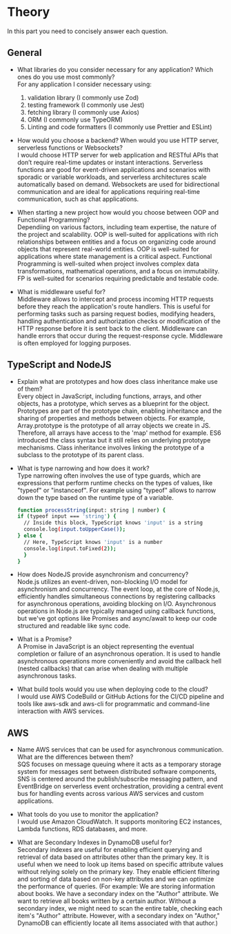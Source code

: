 # Theory

In this part you need to concisely answer each question.

## General

- What libraries do you consider necessary for any application? Which ones do you use most commonly?</br>
  For any application I consider necessary using:

  1. validation library (I commonly use Zod)
  2. testing framework (I commonly use Jest)
  3. fetching library (I commonly use Axios)
  4. ORM (I commonly use TypeORM)
  5. Linting and code formatters (I commonly use Prettier and ESLint)

- How would you choose a backend? When would you use HTTP server, serverless functions or Websockets?</br>
  I would choose HTTP server for web application and RESTful APIs that don’t require real-time updates or instant interactions.
  Serverless functions are good for event-driven applications and scenarios with sporadic or variable workloads, and serverless architectures scale automatically based on demand.
  Websockets are used for bidirectional communication and are ideal for applications requiring real-time communication, such as chat applications.

- When starting a new project how would you choose between OOP and Functional Programming?</br>
  Dependiing on various factors, including team expertise, the nature of the project and scalability.
  OOP is well-suited for applications with rich relationships between entities and a focus on organizing code around objects that represent real-world entities. OOP is well-suited for applications where state management is a critical aspect.
  Functional Programming is well-suited when project involves complex data transformations, mathematical operations, and a focus on immutability. FP is well-suited for scenarios requiring predictable and testable code.

- What is middleware useful for?</br>
  Middleware allows to intercept and process incoming HTTP requests before they reach the application's route handlers. This is useful for performing tasks such as parsing request bodies, modifying headers, handling authentication and authorization checks or modification of the HTTP response before it is sent back to the client. Middleware can handle errors that occur during the request-response cycle. Middleware is often employed for logging purposes.

## TypeScript and NodeJS

- Explain what are prototypes and how does class inheritance make use of them?</br>
  Every object in JavaScript, including functions, arrays, and other objects, has a prototype, which serves as a blueprint for the object. Prototypes are part of the prototype chain, enabling inheritance and the sharing of properties and methods between objects. For example, Array.prototype is the prototype of all array objects we create in JS. Therefore, all arrays have access to the 'map' method for example. ES6 introduced the class syntax but it still relies on underlying prototype mechanisms. Class inheritance involves linking the prototype of a subclass to the prototype of its parent class.

- What is type narrowing and how does it work?</br>
  Type narrowing often involves the use of type guards, which are expressions that perform runtime checks on the types of values, like "typeof" or "instanceof". For example using "typeof" allows to narrow down the type based on the runtime type of a variable.

  ```bash
  function processString(input: string | number) {
  if (typeof input === 'string') {
    // Inside this block, TypeScript knows 'input' is a string
    console.log(input.toUpperCase());
  } else {
    // Here, TypeScript knows 'input' is a number
    console.log(input.toFixed(2));
    }
  }
  ```

- How does NodeJS provide asynchronism and concurrency?</br>
  Node.js utilizes an event-driven, non-blocking I/O model for asynchronism and concurrency. The event loop, at the core of Node.js, efficiently handles simultaneous connections by registering callbacks for asynchronous operations, avoiding blocking on I/O. Asynchronous operations in Node.js are typically managed using callback functions, but we've got options like Promises and async/await to keep our code structured and readable like sync code.

- What is a Promise?</br>
  A Promise in JavaScript is an object representing the eventual completion or failure of an asynchronous operation. It is used to handle asynchronous operations more conveniently and avoid the callback hell (nested callbacks) that can arise when dealing with multiple asynchronous tasks.

- What build tools would you use when deploying code to the cloud?</br>
  I would use AWS CodeBuild or GitHub Actions for the CI/CD pipeline and tools like aws-sdk and aws-cli for programmatic and command-line interaction with AWS services.

## AWS

- Name AWS services that can be used for asynchronous communication. What are the differences between them?</br>
  SQS focuses on message queuing where it acts as a temporary storage system for messages sent between distributed software components, SNS is centered around the publish/subscribe messaging pattern, and EventBridge on serverless event orchestration, providing a central event bus for handling events across various AWS services and custom applications.

- What tools do you use to monitor the application?</br>
  I would use Amazon CloudWatch. It supports monitoring EC2 instances, Lambda functions, RDS databases, and more.

- What are Secondary Indexes in DynamoDB useful for?</br>
  Secondary indexes are useful for enabling efficient querying and retrieval of data based on attributes other than the primary key. It is useful when we need to look up items based on specific attribute values without relying solely on the primary key. They enable efficient filtering and sorting of data based on non-key attributes and we can optimize the performance of queries.
  (For example: We are storing information about books. We have a secondary index on the "Author" attribute. We want to retrieve all books written by a certain author. Without a secondary index, we might need to scan the entire table, checking each item's "Author" attribute. However, with a secondary index on "Author," DynamoDB can efficiently locate all items associated with that author.)
